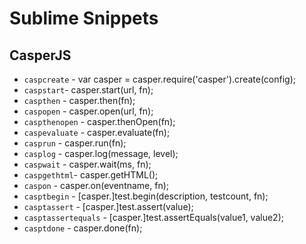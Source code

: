 # Sublime Snippets

## CasperJS
- `caspcreate` - var casper = casper.require('casper').create(config);
- `caspstart`- casper.start(url, fn);
- `caspthen` - casper.then(fn);
- `caspopen` - casper.open(url, fn);
- `caspthenopen` - casper.thenOpen(fn);
- `caspevaluate` - casper.evaluate(fn);
- `casprun` - casper.run(fn);
- `casplog` - casper.log(message, level);
- `caspwait` - casper.wait(ms, fn);
- `caspgethtml`- casper.getHTML();
- `caspon` - casper.on(eventname, fn);
- `casptbegin` - [casper.]test.begin(description, testcount, fn);
- `casptassert` - [casper.]test.assert(value);
- `casptassertequals` - [casper.]test.assertEquals(value1, value2);
- `casptdone` - casper.done(fn);


